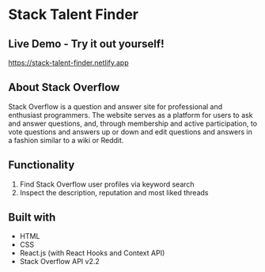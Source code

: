 # Stack Talent Finder

## Live Demo - Try it out yourself!

https://stack-talent-finder.netlify.app

## About Stack Overflow

Stack Overflow is a question and answer site for professional and enthusiast programmers. The website serves as a platform for users to ask and answer questions, and, through membership and active participation, to vote questions and answers up or down and edit questions and answers in a fashion similar to a wiki or Reddit.

## Functionality

1) Find Stack Overflow user profiles via keyword search
2) Inspect the description, reputation and most liked threads

## Built with
* HTML
* CSS
* React.js (with React Hooks and Context API)
* Stack Overflow API v2.2
